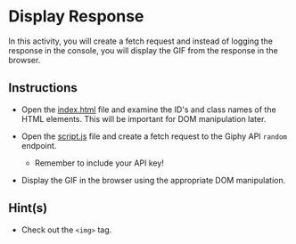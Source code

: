 # Display Response

In this activity, you will create a fetch request and instead of logging the response in the console, you will display the GIF from the response in the browser.

## Instructions

* Open the [index.html](Unsolved/index.html) file and examine the ID's and class names of the HTML elements. This will be important for DOM manipulation later.

* Open the [script.js](Unsolved/assets/js/script.js) file and create a fetch request to the Giphy API `random` endpoint.

  * Remember to include your API key!

* Display the GIF in the browser using the appropriate DOM manipulation.

## Hint(s) 

* Check out the `<img>` tag.